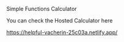 Simple Functions Calculator

You can check the Hosted Calculator here

https://helpful-vacherin-25c03a.netlify.app/
